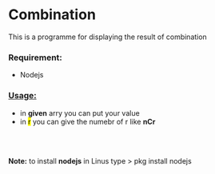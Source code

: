 <h1>Combination</h1>
<p>This is a programme for displaying the result of combination</p>
<h3>Requirement:</h3>
<ul>
<li>Nodejs</li>
</ul>
<h3> <u>Usage:</u></h3>
<ul style="list-style-type➡️">
  <li>in <strong>given</strong> arry you can put your value
  </li>
  <li>in <mark>r</mark> you can give the numebr of r like <b> nCr</b>
  </li>
</ul>
<br>
<br>
<p><strong>Note:</strong> to install <b>nodejs</b> in Linus type > pkg install nodejs  </p>
